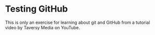 # Testing GitHub

This is only an exercise for learning about git and GitHub from a tutorial video by Taversy Media on YouTube.
